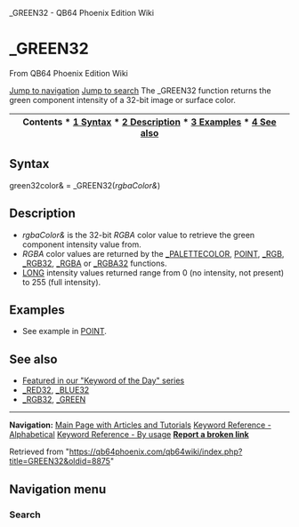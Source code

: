 


\_GREEN32 - QB64 Phoenix Edition Wiki








# \_GREEN32



From QB64 Phoenix Edition Wiki



[Jump to navigation](#mw-head)
[Jump to search](#searchInput)
The \_GREEN32 function returns the green component intensity of a 32-bit image or surface color.


  






| Contents * [1 Syntax](#Syntax) * [2 Description](#Description) * [3 Examples](#Examples) * [4 See also](#See_also) |
| --- |


## Syntax


green32color& = \_GREEN32(*rgbaColor&*)
  




## Description


* *rgbaColor&* is the 32-bit *RGBA* color value to retrieve the green component intensity value from.
* *RGBA* color values are returned by the [\_PALETTECOLOR](/qb64wiki/index.php/PALETTECOLOR_(function) "PALETTECOLOR (function)"), [POINT](/qb64wiki/index.php/POINT "POINT"), [\_RGB](/qb64wiki/index.php/RGB "RGB"), [\_RGB32](/qb64wiki/index.php/RGB32 "RGB32"), [\_RGBA](/qb64wiki/index.php/RGBA "RGBA") or [\_RGBA32](/qb64wiki/index.php/RGBA32 "RGBA32") functions.
* [LONG](/qb64wiki/index.php/LONG "LONG") intensity values returned range from 0 (no intensity, not present) to 255 (full intensity).


  




## Examples


* See example in [POINT](/qb64wiki/index.php/POINT "POINT").


  




## See also


* [Featured in our "Keyword of the Day" series](https://qb64phoenix.com/forum/showthread.php?tid=1060)
* [\_RED32](/qb64wiki/index.php/RED32 "RED32"), [\_BLUE32](/qb64wiki/index.php/BLUE32 "BLUE32")
* [\_RGB32](/qb64wiki/index.php/RGB32 "RGB32"), [\_GREEN](/qb64wiki/index.php/GREEN "GREEN")


  






---


**Navigation:**
[Main Page with Articles and Tutorials](/qb64wiki/index.php/Main_Page "Main Page")
[Keyword Reference - Alphabetical](/qb64wiki/index.php/Keyword_Reference_-_Alphabetical "Keyword Reference - Alphabetical")
[Keyword Reference - By usage](/qb64wiki/index.php/Keyword_Reference_-_By_usage "Keyword Reference - By usage")
**[Report a broken link](https://qb64phoenix.com/forum/showthread.php?tid=2800)**  





Retrieved from "<https://qb64phoenix.com/qb64wiki/index.php?title=GREEN32&oldid=8875>"




## Navigation menu








### Search





















